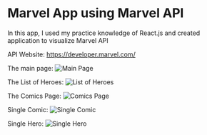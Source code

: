 # Marvel App using Marvel API

In this app, I used my practice knowledge of React.js and created application to visualize Marvel API

API Website:
https://developer.marvel.com/

The main page:
![Main Page](https://github.com/ArtemMaslii/MarvelAPIReact/assets/105317982/0225f2cf-3f0f-483d-97c9-7b9a2ec5a688)


The List of Heroes:
![List of Heroes](https://github.com/ArtemMaslii/MarvelAPIReact/assets/105317982/e2e73f2e-e912-4820-b482-b2db1def4314)


The Comics Page:
![Comics Page](https://github.com/ArtemMaslii/MarvelAPIReact/assets/105317982/365b57bb-fc38-406d-b09a-7b698e5bc5d1)

Single Comic:
![Single Comic](https://github.com/ArtemMaslii/MarvelAPIReact/assets/105317982/a1040764-869f-447d-9f7b-d19cf83191a4)

Single Hero:
![Single Hero](https://github.com/ArtemMaslii/MarvelAPIReact/assets/105317982/599dd94c-17dc-4e18-adc4-d757aecebdc2)

